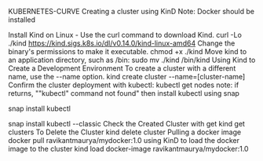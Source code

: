
KUBERNETES-CURVE
Creating a cluster using KinD
Note: Docker should be installed

Install Kind on Linux -
Use the curl command to download Kind.
curl -Lo ./kind https://kind.sigs.k8s.io/dl/v0.14.0/kind-linux-amd64
Change the binary's permissions to make it executable.
chmod +x ./kind
Move kind to an application directory, such as /bin:
sudo mv ./kind /bin/kind
Using Kind to Create a Development Environment
To create a cluster with a different name, use the --name option.
kind create cluster --name=[cluster-name]
Confirm the cluster deployment with kubectl:
kubectl get nodes
note: if returns, ""kubectl" command not found" then install kubectl using snap

 snap install kubectl

 snap install kubectl --classic
Check the Created Cluster with get
 kind get clusters
To Delete the Cluster
 kind delete cluster
Pulling a docker image
 docker pull ravikantmaurya/mydocker:1.0
using KinD to load the docker image to the cluster
 kind load docker-image ravikantmaurya/mydocker:1.0

